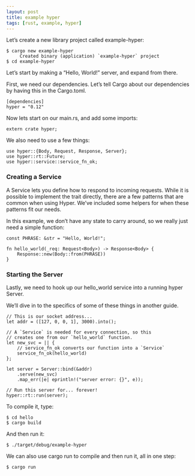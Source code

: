 ```yaml
---
layout: post
title: example hyper
tags: [rust, example, hyper]
---
```


Let’s create a new library project called example-hyper:

```
$ cargo new example-hyper
     Created binary (application) `example-hyper` project
$ cd example-hyper
```

Let’s start by making a “Hello, World!” server, and expand from there.

First, we need our dependencies. Let’s tell Cargo about our dependencies by having this in the Cargo.toml.

```
[dependencies]
hyper = "0.12"
```

Now lets start on our main.rs, and add some imports:

```
extern crate hyper;
```

We also need to use a few things:

```
use hyper::{Body, Request, Response, Server};
use hyper::rt::Future;
use hyper::service::service_fn_ok;
```

### Creating a Service

A Service lets you define how to respond to incoming requests. While it is possible to implement the trait directly, there are a few patterns that are common when using Hyper. We’ve included some helpers for when these patterns fit our needs.

In this example, we don’t have any state to carry around, so we really just need a simple function:

```
const PHRASE: &str = "Hello, World!";

fn hello_world(_req: Request<Body>) -> Response<Body> {
    Response::new(Body::from(PHRASE))
}
```

### Starting the Server
Lastly, we need to hook up our hello_world service into a running hyper Server.

We’ll dive in to the specifics of some of these things in another guide.

```
// This is our socket address...
let addr = ([127, 0, 0, 1], 3000).into();

// A `Service` is needed for every connection, so this
// creates one from our `hello_world` function.
let new_svc = || {
    // service_fn_ok converts our function into a `Service`
    service_fn_ok(hello_world)
};

let server = Server::bind(&addr)
    .serve(new_svc)
    .map_err(|e| eprintln!("server error: {}", e));

// Run this server for... forever!
hyper::rt::run(server);
```

To compile it, type:

```
$ cd hello
$ cargo build
```

And then run it:

```
$ ./target/debug/example-hyper
```

We can also use cargo run to compile and then run it, all in one step:

```
$ cargo run
```

